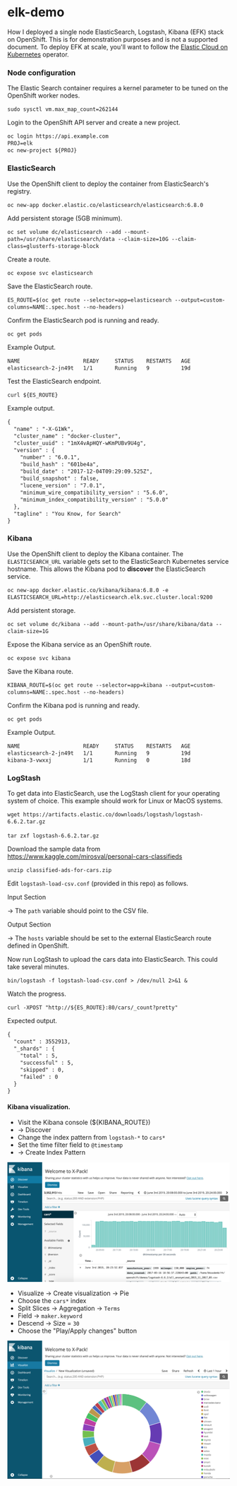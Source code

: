 # elk-demo

How I deployed a single node ElasticSearch, Logstash, Kibana (EFK) stack on OpenShift. This is for demonstration purposes and is not a supported document. To deploy EFK at scale, you'll want to follow the [Elastic Cloud on Kubernetes](https://operatorhub.io/operator/elastic-cloud-eck) operator. 

### Node configuration

The Elastic Search container requires a kernel parameter to be tuned on the OpenShift
worker nodes.

```
sudo sysctl vm.max_map_count=262144
```

Login to the OpenShift API server and create a new project.

```
oc login https://api.example.com 
PROJ=elk
oc new-project ${PROJ}
```

### ElasticSearch 

Use the OpenShift client to deploy the container from ElasticSearch's registry.

```
oc new-app docker.elastic.co/elasticsearch/elasticsearch:6.8.0
```

Add persistent storage (5GB minimum).

```
oc set volume dc/elasticsearch --add --mount-path=/usr/share/elasticsearch/data --claim-size=10G --claim-class=glusterfs-storage-block
```

Create a route.

```
oc expose svc elasticsearch
```

Save the ElasticSearch route.

```
ES_ROUTE=$(oc get route --selector=app=elasticsearch --output=custom-columns=NAME:.spec.host --no-headers)
```

Confirm the ElasticSearch pod is running and ready.

```
oc get pods
```

Example Output.

```
NAME                    READY     STATUS    RESTARTS   AGE
elasticsearch-2-jn49t   1/1       Running   9          19d
```

Test the ElasticSearch endpoint.

```
curl ${ES_ROUTE}
```

Example output.

```
{
  "name" : "-X-G1Wk",
  "cluster_name" : "docker-cluster",
  "cluster_uuid" : "1mX4vApHQY-wKmPUBv9U4g",
  "version" : {
    "number" : "6.0.1",
    "build_hash" : "601be4a",
    "build_date" : "2017-12-04T09:29:09.525Z",
    "build_snapshot" : false,
    "lucene_version" : "7.0.1",
    "minimum_wire_compatibility_version" : "5.6.0",
    "minimum_index_compatibility_version" : "5.0.0"
  },
  "tagline" : "You Know, for Search"
}
```

### Kibana

Use the OpenShift client to deploy the Kibana container. The ```ELASTICSEARCH_URL``` variable gets set to
the ElasticSearch Kubernetes service hostname. This allows the Kibana pod to **discover** the 
ElasticSearch service.

```
oc new-app docker.elastic.co/kibana/kibana:6.8.0 -e ELASTICSEARCH_URL=http://elasticsearch.elk.svc.cluster.local:9200
```

Add persistent storage.

```
oc set volume dc/kibana --add --mount-path=/usr/share/kibana/data --claim-size=1G
```

Expose the Kibana service as an OpenShift route.

```
oc expose svc kibana
```

Save the Kibana route.

```
KIBANA_ROUTE=$(oc get route --selector=app=kibana --output=custom-columns=NAME:.spec.host --no-headers)
```

Confirm the Kibana pod is running and ready.

```
oc get pods
```

Example Output.

```
NAME                    READY     STATUS    RESTARTS   AGE
elasticsearch-2-jn49t   1/1       Running   9          19d
kibana-3-vwxxj          1/1       Running   0          18d
```

### LogStash

To get data into ElasticSearch, use the LogStash client for your operating system of choice. This
example should work for Linux or MacOS systems.

```
wget https://artifacts.elastic.co/downloads/logstash/logstash-6.6.2.tar.gz

tar zxf logstash-6.6.2.tar.gz
```

Download the sample data from https://www.kaggle.com/mirosval/personal-cars-classifieds 

```
unzip classified-ads-for-cars.zip
```

Edit ```logstash-load-csv.conf``` (provided in this repo) as follows. 

Input Section

-> The ```path``` variable should point to the CSV file.

Output Section

-> The ```hosts``` variable should be set to the external ElasticSearch route defined in OpenShift.

Now run LogStash to upload the cars data into ElasticSearch. This could take several minutes.

```
bin/logstash -f logstash-load-csv.conf > /dev/null 2>&1 &
```

Watch the progress.

```
curl -XPOST "http://${ES_ROUTE}:80/cars/_count?pretty"
```

Expected output.

```
{
  "count" : 3552913,
  "_shards" : {
    "total" : 5,
    "successful" : 5,
    "skipped" : 0,
    "failed" : 0
  }
}
```

#### Kibana visualization.

* Visit the Kibana console (${KIBANA_ROUTE})
* -> Discover
* Change the index pattern from ```logstash-*``` to ```cars*```
* Set the time filter field to ```@timestamp```
* -> Create Index Pattern

![Kibana](images/index.png)

* Visualize -> Create visualization -> Pie
* Choose the ```cars*``` index
* Split Slices -> Aggregation -> ```Terms```
* Field -> ```maker.keyword```
* Descend -> Size = ```30```
* Choose the "Play/Apply changes" button

![Kibana](images/top30.png)
